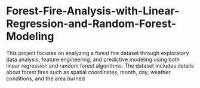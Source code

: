 # Forest-Fire-Analysis-with-Linear-Regression-and-Random-Forest-Modeling
This project focuses on analyzing a forest fire dataset through exploratory data analysis, feature engineering, and predictive modeling using both linear regression and random forest algorithms. The dataset includes details about forest fires such as spatial coordinates, month, day, weather conditions, and the area burned
